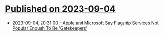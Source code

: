 # [Published on 2023-09-04](index.md)

* [2023-09-04, 20:31:00](https://apple.slashdot.org/story/23/09/04/2030248/apple-and-microsoft-say-flagship-services-not-popular-enough-to-be-gatekeepers?utm_source=rss1.0mainlinkanon&utm_medium=feed) - [Apple and Microsoft Say Flagship Services Not Popular Enough To Be 'Gatekeepers'](https://apple.slashdot.org/story/23/09/04/2030248/apple-and-microsoft-say-flagship-services-not-popular-enough-to-be-gatekeepers?utm_source=rss1.0mainlinkanon&utm_medium=feed)

